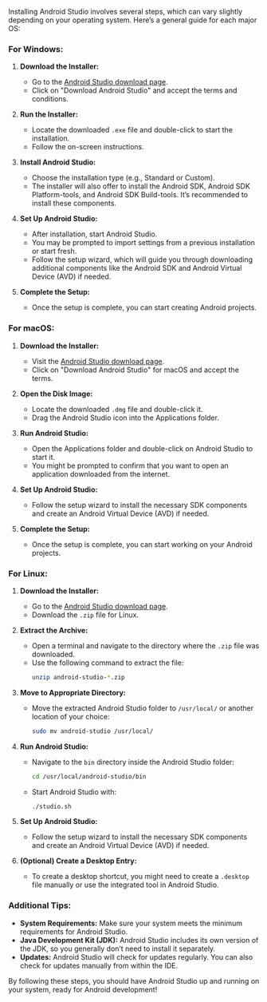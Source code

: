 Installing Android Studio involves several steps, which can vary slightly depending on your operating system. Here’s a general guide for each major OS:

### **For Windows:**

1. **Download the Installer:**
   - Go to the [Android Studio download page](https://developer.android.com/studio).
   - Click on "Download Android Studio" and accept the terms and conditions.

2. **Run the Installer:**
   - Locate the downloaded `.exe` file and double-click to start the installation.
   - Follow the on-screen instructions.

3. **Install Android Studio:**
   - Choose the installation type (e.g., Standard or Custom).
   - The installer will also offer to install the Android SDK, Android SDK Platform-tools, and Android SDK Build-tools. It’s recommended to install these components.

4. **Set Up Android Studio:**
   - After installation, start Android Studio.
   - You may be prompted to import settings from a previous installation or start fresh.
   - Follow the setup wizard, which will guide you through downloading additional components like the Android SDK and Android Virtual Device (AVD) if needed.

5. **Complete the Setup:**
   - Once the setup is complete, you can start creating Android projects.

### **For macOS:**

1. **Download the Installer:**
   - Visit the [Android Studio download page](https://developer.android.com/studio).
   - Click on "Download Android Studio" for macOS and accept the terms.

2. **Open the Disk Image:**
   - Locate the downloaded `.dmg` file and double-click it.
   - Drag the Android Studio icon into the Applications folder.

3. **Run Android Studio:**
   - Open the Applications folder and double-click on Android Studio to start it.
   - You might be prompted to confirm that you want to open an application downloaded from the internet.

4. **Set Up Android Studio:**
   - Follow the setup wizard to install the necessary SDK components and create an Android Virtual Device (AVD) if needed.

5. **Complete the Setup:**
   - Once the setup is complete, you can start working on your Android projects.

### **For Linux:**

1. **Download the Installer:**
   - Go to the [Android Studio download page](https://developer.android.com/studio).
   - Download the `.zip` file for Linux.

2. **Extract the Archive:**
   - Open a terminal and navigate to the directory where the `.zip` file was downloaded.
   - Use the following command to extract the file: 
     ```bash
     unzip android-studio-*.zip
     ```

3. **Move to Appropriate Directory:**
   - Move the extracted Android Studio folder to `/usr/local/` or another location of your choice:
     ```bash
     sudo mv android-studio /usr/local/
     ```

4. **Run Android Studio:**
   - Navigate to the `bin` directory inside the Android Studio folder:
     ```bash
     cd /usr/local/android-studio/bin
     ```
   - Start Android Studio with:
     ```bash
     ./studio.sh
     ```

5. **Set Up Android Studio:**
   - Follow the setup wizard to install the necessary SDK components and create an Android Virtual Device (AVD) if needed.

6. **(Optional) Create a Desktop Entry:**
   - To create a desktop shortcut, you might need to create a `.desktop` file manually or use the integrated tool in Android Studio.

### **Additional Tips:**

- **System Requirements:** Make sure your system meets the minimum requirements for Android Studio.
- **Java Development Kit (JDK):** Android Studio includes its own version of the JDK, so you generally don’t need to install it separately.
- **Updates:** Android Studio will check for updates regularly. You can also check for updates manually from within the IDE.

By following these steps, you should have Android Studio up and running on your system, ready for Android development!
